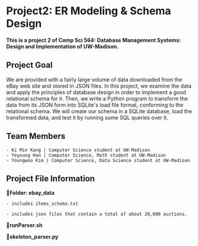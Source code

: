 # Project2: ER Modeling & Schema Design

**This is a project 2 of Comp Sci 564: Database Management Systems: Design and Implementation of UW-Madison.**

## Project Goal

We are provided with a fairly large volume of data downloaded from the eBay web site and stored in JSON files. In this project, we examine the data and apply the principles of database design in order to implement a good relational schema for it. Then, we write a Python program to transform the data from its JSON form into SQLite's load file format, conforming to the relational schema. We will create our schema in a SQLite database, load the transformed data, and test it by running some SQL queries over it.

## Team Members
    - Ki Min Kang | Computer Science student at UW-Madison
    - Yeyoung Han | Computer Science, Math student at UW-Madison
    - Youngwoo Kim | Computer Science, Data Science student at UW-Madison

## Project File Information

📍**Folder: ebay_data**

    - includes items_schema.txt

    - includes json files that contain a total of about 20,000 auctions.

📍**runParser.sh**

📍**skeleton_parser.py**
